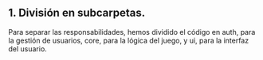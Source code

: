 ## 1. División en subcarpetas.
Para separar las responsabilidades, hemos dividido el código en auth, para la gestión de usuarios, core, para la lógica del juego, y ui, para la interfaz del usuario.